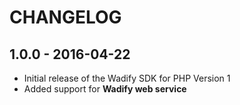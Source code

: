 # CHANGELOG

## 1.0.0 - 2016-04-22

* Initial release of the Wadify SDK for PHP Version 1
* Added support for **Wadify web service**
